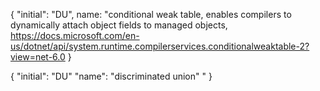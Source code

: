 {
    "initial": "DU",
    name: "conditional weak table, 
    enables compilers to dynamically attach object fields to managed objects, 
    https://docs.microsoft.com/en-us/dotnet/api/system.runtime.compilerservices.conditionalweaktable-2?view=net-6.0
}

{
    "initial": "DU"
    "name": "discriminated union"
    "
}